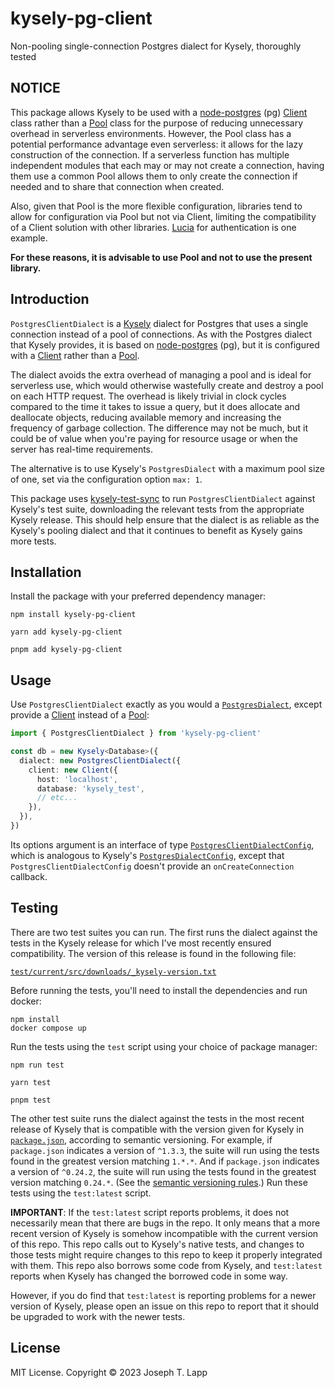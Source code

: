 # kysely-pg-client

Non-pooling single-connection Postgres dialect for Kysely, thoroughly tested

## NOTICE

This package allows Kysely to be used with a [node-postgres](https://github.com/brianc/node-postgres) (pg) [Client](https://node-postgres.com/apis/client) class rather than a [Pool](https://node-postgres.com/apis/pool) class for the purpose of reducing unnecessary overhead in serverless environments. However, the Pool class has a potential performance advantage even serverless: it allows for the lazy construction of the connection. If a serverless function has multiple independent modules that each may or may not create a connection, having them use a common Pool allows them to only create the connection if needed and to share that connection when created.

Also, given that Pool is the more flexible configuration, libraries tend to allow for configuration via Pool but not via Client, limiting the compatibility of a Client solution with other libraries. [Lucia](https://lucia-auth.com/) for authentication is one example.

**For these reasons, it is advisable to use Pool and not to use the present library.**

## Introduction

`PostgresClientDialect` is a [Kysely](https://github.com/kysely-org/kysely) dialect for Postgres that uses a single connection instead of a pool of connections. As with the Postgres dialect that Kysely provides, it is based on [node-postgres](https://github.com/brianc/node-postgres) (pg), but it is configured with a [Client](https://node-postgres.com/apis/client) rather than a [Pool](https://node-postgres.com/apis/pool).

The dialect avoids the extra overhead of managing a pool and is ideal for serverless use, which would otherwise wastefully create and destroy a pool on each HTTP request. The overhead is likely trivial in clock cycles compared to the time it takes to issue a query, but it does allocate and deallocate objects, reducing available memory and increasing the frequency of garbage collection. The difference may not be much, but it could be of value when you're paying for resource usage or when the server has real-time requirements.

The alternative is to use Kysely's `PostgresDialect` with a maximum pool size of one, set via the configuration option `max: 1`.

This package uses [kysely-test-sync](https://github.com/jtlapp/kysely-test-sync) to run `PostgresClientDialect` against Kysely's test suite, downloading the relevant tests from the appropriate Kysely release. This should help ensure that the dialect is as reliable as the Kysely's pooling dialect and that it continues to benefit as Kysely gains more tests.

## Installation

Install the package with your preferred dependency manager:

```
npm install kysely-pg-client

yarn add kysely-pg-client

pnpm add kysely-pg-client
```

## Usage

Use `PostgresClientDialect` exactly as you would a [`PostgresDialect`](https://kysely-org.github.io/kysely/classes/PostgresDialect.html), except provide a [Client](https://node-postgres.com/apis/client) instead of a [Pool](https://node-postgres.com/apis/pool):

```ts
import { PostgresClientDialect } from 'kysely-pg-client'

const db = new Kysely<Database>({
  dialect: new PostgresClientDialect({
    client: new Client({
      host: 'localhost',
      database: 'kysely_test',
      // etc...
    }),
  }),
})
```

Its options argument is an interface of type [`PostgresClientDialectConfig`](https://github.com/jtlapp/kysely-pg-client/blob/main/src/lib/postgres-client-dialect-config.ts), which is analogous to Kysely's [`PostgresDialectConfig`](https://kysely-org.github.io/kysely/interfaces/PostgresDialectConfig.html), except that `PostgresClientDialectConfig` doesn't provide an `onCreateConnection` callback.

## Testing

There are two test suites you can run. The first runs the dialect against the tests in the Kysely release for which I've most recently ensured compatibility. The version of this release is found in the following file:

[`test/current/src/downloads/_kysely-version.txt`](https://github.com/jtlapp/kysely-pg-client/blob/main/test/current/src/downloads/_kysely-version.txt)

Before running the tests, you'll need to install the dependencies and run docker:

```
npm install
docker compose up
```

Run the tests using the `test` script using your choice of package manager:

```
npm run test

yarn test

pnpm test
```

The other test suite runs the dialect against the tests in the most recent release of Kysely that is compatible with the version given for Kysely in [`package.json`](https://github.com/jtlapp/kysely-pg-client/blob/main/package.json), according to semantic versioning. For example, if `package.json` indicates a version of `^1.3.3`, the suite will run using the tests found in the greatest version matching `1.*.*`. And if `package.json` indicates a version of `^0.24.2`, the suite will run using the tests found in the greatest version matching `0.24.*`. (See the [semantic versioning rules](https://github.com/jtlapp/kysely-test-sync#semantic-versioning-of-tests).) Run these tests using the `test:latest` script.

**IMPORTANT**: If the `test:latest` script reports problems, it does not necessarily mean that there are bugs in the repo. It only means that a more recent version of Kysely is somehow incompatible with the current version of this repo. This repo calls out to Kysely's native tests, and changes to those tests might require changes to this repo to keep it properly integrated with them. This repo also borrows some code from Kysely, and `test:latest` reports when Kysely has changed the borrowed code in some way.

However, if you do find that `test:latest` is reporting problems for a newer version of Kysely, please open an issue on this repo to report that it should be upgraded to work with the newer tests.

## License

MIT License. Copyright &copy; 2023 Joseph T. Lapp
